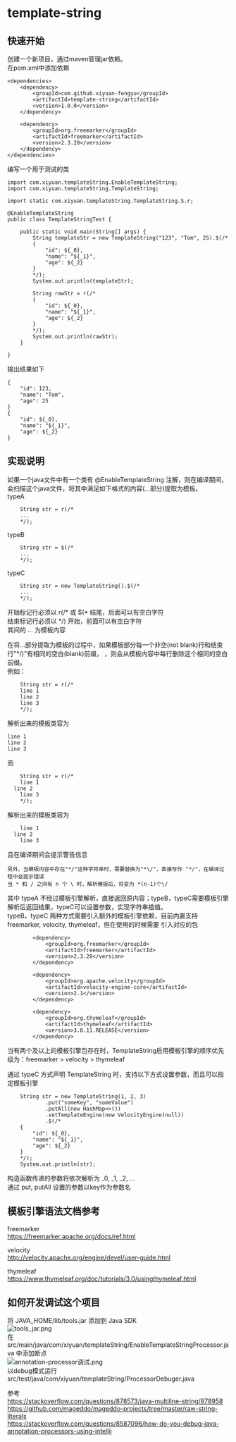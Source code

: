 # template-string

## 快速开始
创建一个新项目，通过maven管理jar依赖。    
在pom.xml中添加依赖  
```
<dependencies>
    <dependency>
        <groupId>com.github.xiyuan-fengyu</groupId>
        <artifactId>template-string</artifactId>
        <version>1.0.0</version>
    </dependency>

    <dependency>
        <groupId>org.freemarker</groupId>
        <artifactId>freemarker</artifactId>
        <version>2.3.28</version>
    </dependency>
</dependencies>
```
编写一个用于测试的类  
```
import com.xiyuan.templateString.EnableTemplateString;
import com.xiyuan.templateString.TemplateString;

import static com.xiyuan.templateString.TemplateString.S.r;

@EnableTemplateString
public class TemplateStringTest {

    public static void main(String[] args) {
        String templateStr = new TemplateString("123", "Tom", 25).$(/*
        {
            "id": ${_0},
            "name": "${_1}",
            "age": ${_2}
        }
        */);
        System.out.println(templateStr);

        String rawStr = r(/*
        {
            "id": ${_0},
            "name": "${_1}",
            "age": ${_2}
        }
        */);
        System.out.println(rawStr);
    }

}
```
输出结果如下  
```
{
    "id": 123,
    "name": "Tom",
    "age": 25
}
{
    "id": ${_0},
    "name": "${_1}",
    "age": ${_2}
}
```

## 实现说明
如果一个java文件中有一个类有 @EnableTemplateString 注解，则在编译期间，会扫描这个java文件，将其中满足如下格式的内容(...部分)提取为模板。  
typeA  
```
    String str = r(/*
    ...
    */);
```
typeB  
```
    String str = $(/*
    ...
    */);
```
typeC  
```
    String str = new TemplateString().$(/*
    ...
    */);
```

开始标记行必须以 r(/* 或 $(* 结尾，后面可以有空白字符  
结束标记行必须以 */) 开始，前面可以有空白字符  
其间的 ... 为模板内容  

在将...部分提取为模板的过程中，如果模板部分每一个非空(not blank)行和结束行"*/)"有相同的空白(blank)前缀，
，则会从模板内容中每行删除这个相同的空白前缀。  
例如：  
```
    String str = r(/*
    line 1
    line 2
    line 3
    */);
```
解析出来的模板类容为  
```
line 1
line 2
line 3
```
而
```
    String str = r(/*
    line 1
  line 2
    line 3
    */);
```
解析出来的模板类容为  
```
    line 1
  line 2
    line 3
```
且在编译期间会提示警告信息

```
另外，当模板内容中存在"*/"这种字符串时，需要替换为"*\/"，直接写作 "*/"，在编译过程中会提示错误     
当 * 和 / 之间有 n 个 \ 时，解析模板后，将变为 *(n-1)个\/  
```

其中 typeA 不经过模板引擎解析，直接返回原内容；typeB，typeC需要模板引擎解析后返回结果，typeC可以设置参数，实现字符串插值。  
typeB，typeC 两种方式需要引入额外的模板引擎依赖，目前内置支持 freemarker, velocity, thymeleaf，但在使用的时候需要
引入对应的包  
```
        <dependency>
            <groupId>org.freemarker</groupId>
            <artifactId>freemarker</artifactId>
            <version>2.3.28</version>
        </dependency>

        <dependency>
            <groupId>org.apache.velocity</groupId>
            <artifactId>velocity-engine-core</artifactId>
            <version>2.1</version>
        </dependency>

        <dependency>
            <groupId>org.thymeleaf</groupId>
            <artifactId>thymeleaf</artifactId>
            <version>3.0.11.RELEASE</version>
        </dependency>
```
当有两个及以上的模板引擎包存在时，TemplateString启用模板引擎的顺序优先级为：freemarker > velocity > thymeleaf  

通过 typeC 方式声明 TemplateString 时，支持以下方式设置参数，而且可以指定模板引擎  
```
    String str = new TemplateString(1, 2, 3)
            .put("someKey", "someValue")
            .putAll(new HashMap<>())
            .setTemplateEngine(new VelocityEngine(null))
            .$(/*
    {
        "id": ${_0},
        "name": "${_1}",
        "age": ${_2}
    }
    */);
    System.out.println(str);
```  
构造函数传递的参数将依次解析为 _0, _1, _2, ...  
通过 put, putAll 设置的参数以key作为参数名  

## 模板引擎语法文档参考  
freemarker  
https://freemarker.apache.org/docs/ref.html  

velocity  
http://velocity.apache.org/engine/devel/user-guide.html  

thymeleaf  
https://www.thymeleaf.org/doc/tutorials/3.0/usingthymeleaf.html  



## 如何开发调试这个项目  
将 JAVA_HOME/lib/tools.jar 添加到 Java SDK      
![tools_jar.png](https://i.loli.net/2019/04/09/5cac7479f1571.png)  
在 src/main/java/com/xiyuan/templateString/EnableTemplateStringProcessor.java 中添加断点    
![annotation-processor调试.png](https://i.loli.net/2019/04/13/5cb1acc676d02.png)  
以debug模式运行 src/test/java/com/xiyuan/templateString/ProcessorDebuger.java  



参考  
https://stackoverflow.com/questions/878573/java-multiline-string/878958  
https://github.com/mageddo/mageddo-projects/tree/master/raw-string-literals  
https://stackoverflow.com/questions/8587096/how-do-you-debug-java-annotation-processors-using-intellij  



